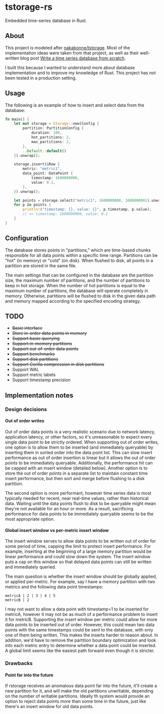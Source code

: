 # tstorage-rs

Embedded time-series database in Rust.

## About

This project is modeled after [nakabonne/tstorage](github.com/nakabonne/tstorage). Most of the implementation ideas were taken from  that project, as well as their well-written blog post [Write a time series database from scratch](https://nakabonne.dev/posts/write-tsdb-from-scratch).

I built this because I wanted to understand more about database implementation and to improve my knowledge of Rust. This project has not been tested in a production setting.

## Usage

The following is an example of how to insert and select data from the database:

```rust
fn main() {
    let mut storage = Storage::new(Config {
        partition: PartitionConfig {
            duration: 100,
            hot_partitions: 2,
            max_partitions: 2,
        },
        ..Default::default()
    }).unwrap();

    storage.insert(&Row {
        metric: "metric1",
        data_point: DataPoint {
            timestamp: 1600000000,
            value: 0.1,
        },
    }).unwrap();

    let points = storage.select("metric1", 1600000000, 1600000001).unwrap();
    for p in points {
        println!("timestamp: {}, value: {}", p.timestamp, p.value);
        // => timestamp: 1600000000, value: 0.1
    }
}
```

## Configuration

The database stores points in "partitions," which are time-based chunks responsible for all data points within a specific time range. Partitions can be "hot" (in memory) or "cold" (on disk). When flushed to disk, all points in a partition are stored in the same file.

The main settings that can be configured in the database are the partition size, the maximum number of parititons, and the number of partitions to keep in hot storage. When the number of hot partitions is equal to the maximum number of partitions, the database will operate completely in memory. Otherwise, partitions will be flushed to disk in the given data path and memory mapped according to the specified encoding strategy.

## TODO

- ~~Basic interface~~
- ~~Store in-order data points in memory~~
- ~~Support basic querying~~
- ~~Support in-memory partitions~~
- ~~Support out-of-order data points~~
- ~~Support benchmarks~~
- ~~Support disk partitions~~
- ~~Support Gorilla compression in disk partitions~~
- Support WAL
- Support metric labels
- Support timestamp precision

## Implementation notes

### Design decisions

#### Out of order writes

Out of order data points is a very realistic scenario due to network latency, application latency, or other factors, so it's unreasonable to expect every single data point to be strictly ordered. When supporting out of order writes, one option is to allow them to be inserted (and immediately queryable) by inserting them in sorted order into the data point list. This can slow insert performance as out of order insertion is linear but it allows the out of order points to be immediately queryable. Additionally, the performance hit can be capped with an insert window (detailed below). Another option is to store the out of order points in a separate list to maintain constant time insert performance, but then sort and merge before flushing to a disk partition.

The second option is more performant, however time series data is most typically needed for recent, near real-time values, rather than historical data. Waiting until the data points flush to disk to be queryable might mean they're not available for an hour or more. As a result, sacrificing performance for data points to be immediately queryable seems to be the most appropriate option.

#### Global insert window vs per-metric insert window

The insert window serves to allow data points to be written out of order for some period of time, capping the limit to protect insert performance. For example, inserting at the beginning of a large memory partition would be linear performance and could slow down the system. The insert window puts a cap on this window so that delayed data points can still be written and immediately queried.

The main question is whether the insert window should be globally applied, or applied per-metric. For example, say I have a memory partition with two metrics and the following data point timestamps:

```
metricA | 2 | 3 | 4 | 5
metricB | 2
```

I may not want to allow a data point with timestamp=1 to be inserted for metricA, however it may not be as much of a performance problem to insert it for metricB. Supporting the insert window per metric could allow for more data points to be inserted out of order. However, this could mean two data points with the same timestamps could be sent to the database, with only one of them being written. This makes the inserts harder to reason about. In addition, we'd have to remove the partition boundary optimization and look into each metric entry to determine whether a data point could be inserted. A global limit seems like the easiest path forward even though it is stricter.

### Drawbacks

#### Point far into the future

If rstorage receives an anomalous data point far into the future, it'll create a new partition for it, and will make the old partitions unwritable, depending on the number of writable partitions. Ideally th system would provide an option to reject data points more than some time in the future, just like there's an insert window for old data points.
